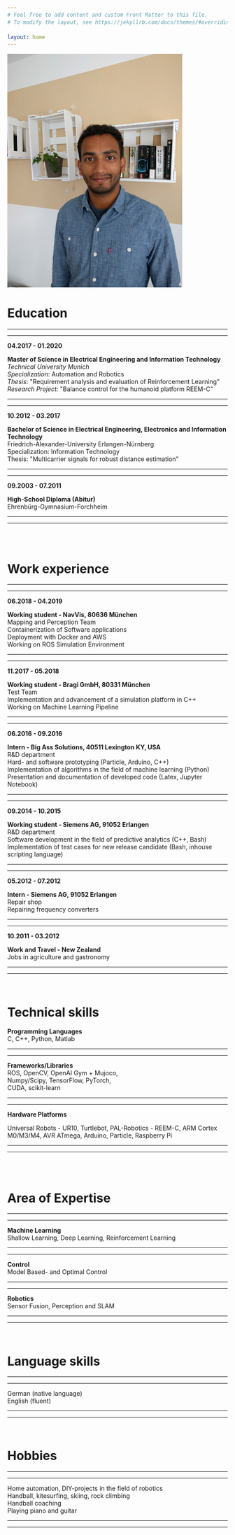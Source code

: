 ```yaml
---
# Feel free to add content and custom Front Matter to this file.
# To modify the layout, see https://jekyllrb.com/docs/themes/#overriding-theme-defaults

layout: home
---
```


<img src="Bewerbungsfoto.jpg" alt="me" width="400"/>
<!-- ![image](Bewerbungsfoto.jpg) -->

Education
=========

---
---
**04.2017 - 01.2020** 

**Master of Science in Electrical Engineering and Information Technology** <br>
*Technical University Munich* <br>
*Specialization*: Automation and Robotics <br>
*Thesis*: "Requirement analysis and evaluation of Reinforcement Learning" <br>
*Research Project*: "Balance control for the humanoid platform REEM-C" 

---
---


**10.2012 - 03.2017** 

**Bachelor of Science in Electrical Engineering, Electronics and Information Technology** <br>
Friedrich-Alexander-University Erlangen-Nürnberg <br>
Specialization: Information Technology <br>
Thesis: "Multicarrier signals for robust distance estimation"<br>

---
---

**09.2003 - 07.2011** 

**High-School Diploma (Abitur)** <br>
Ehrenbürg-Gymnasium-Forchheim

---
---

<br><br>    

Work experience
===============

---
---

**06.2018 - 04.2019** 

**Working student - NavVis, 80636 München** <br>
Mapping and Perception Team <br>
Containerization of Software applications <br>
Deployment with Docker and AWS <br>
Working on ROS Simulation Environment

---
---

**11.2017 - 05.2018** 

**Working student - Bragi GmbH, 80331 München** <br>
Test Team <br>
Implementation and advancement of a simulation platform in C++ <br>
Working on Machine Learning Pipeline

---
---

**06.2016 - 09.2016** 

**Intern - Big Ass Solutions, 40511 Lexington KY, USA** <br>
R&D department <br>
Hard- and software prototyping (Particle, Arduino, C++) <br>
Implementation of algorithms in the field of machine learning (Python) <br>
Presentation and documentation of developed code (Latex, Jupyter Notebook)

---
---

**09.2014 - 10.2015** 

**Working student - Siemens AG, 91052 Erlangen** <br>
R&D department <br>
Software development in the field of predictive analytics (C++, Bash) <br>
Implementation of test cases for new release candidate (Bash, inhouse scripting language)

---
---

**05.2012 - 07.2012** 

**Intern - Siemens AG, 91052 Erlangen** <br>
Repair shop <br>
Repairing frequency converters

---
---

**10.2011 - 03.2012** 

**Work and Travel - New Zealand** <br>
Jobs in agriculture and gastronomy

---
---

<br>

Technical skills
================

**Programming Languages**  <br>
C, C++, Python, Matlab

---
---

**Frameworks/Libraries** <br>
ROS, OpenCV, OpenAI Gym + Mujoco,<br>
Numpy/Scipy, TensorFlow, PyTorch,<br>
CUDA, scikit-learn

---
---

**Hardware Platforms** 

Universal Robots - UR10, Turtlebot, PAL-Robotics - REEM-C, ARM Cortex <br>
M0/M3/M4, AVR ATmega, Arduino, Particle, Raspberry Pi

---
---

<br> 

Area of Expertise
=================

---
---

**Machine Learning** <br>
 Shallow Learning, Deep Learning, Reinforcement Learning <br>

---
---

**Control** <br>
Model Based- and Optimal Control <br>

---
---

**Robotics** <br>
Sensor Fusion, Perception and SLAM <br>

---
---
 
<br>

Language skills
===============

---
---

German (native language) <br>
English (fluent) <br>

---
---

<br>

Hobbies
=======

---
---

Home automation, DIY-projects in the field of robotics <br>
Handball, kitesurfing, skiing, rock climbing <br>
Handball coaching <br>
Playing piano and guitar

---
---

<br>